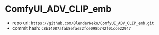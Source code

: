 # ComfyUI_ADV_CLIP_emb
- repo url: `https://github.com/BlenderNeko/ComfyUI_ADV_CLIP_emb.git`
- commit hash: `c8b14087afab8efae22fce098b742f01cce22947`
